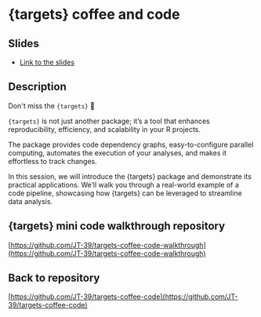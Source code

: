 # {targets} coffee and code

## Slides

- [Link to the slides](https://jt-39.github.io/targets-coffee-code/intro-targets.html#/title-slide)


## Description

Don't miss the `{targets}` 🎯

`{targets}` is not just another package;
it’s a tool that enhances reproducibility, efficiency,
and scalability in your R projects. 

The package provides code dependency graphs,
easy-to-configure parallel computing,
automates the execution of your analyses,
and makes it effortless to track changes.

In this session, we will introduce the {targets}
package and demonstrate its practical applications.
We’ll walk you through a real-world example of a code pipeline,
showcasing how {targets} can be leveraged to streamline data analysis.

## {targets} mini code walkthrough repository

[https://github.com/JT-39/targets-coffee-code-walkthrough](https://github.com/JT-39/targets-coffee-code-walkthrough)

## Back to repository

[https://github.com/JT-39/targets-coffee-code](https://github.com/JT-39/targets-coffee-code)
